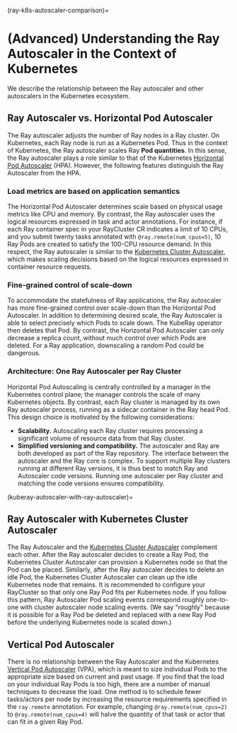 (ray-k8s-autoscaler-comparison)=
# (Advanced) Understanding the Ray Autoscaler in the Context of Kubernetes
We describe the relationship between the Ray autoscaler and other autoscalers in the Kubernetes
ecosystem.

## Ray Autoscaler vs. Horizontal Pod Autoscaler
The Ray autoscaler adjusts the number of Ray nodes in a Ray cluster.
On Kubernetes, each Ray node is run as a Kubernetes Pod. Thus in the context of Kubernetes,
the Ray autoscaler scales Ray **Pod quantities**. In this sense, the Ray autoscaler
plays a role similar to that of the Kubernetes
[Horizontal Pod Autoscaler](https://kubernetes.io/docs/tasks/run-application/horizontal-Pod-autoscale/) (HPA).
However, the following features distinguish the Ray Autoscaler from the HPA.

### Load metrics are based on application semantics
The Horizontal Pod Autoscaler determines scale based on physical usage metrics like CPU
and memory. By contrast, the Ray autoscaler uses the logical resources expressed in
task and actor annotations. For instance, if each Ray container spec in your RayCluster CR indicates
a limit of 10 CPUs, and you submit twenty tasks annotated with `@ray.remote(num_cpus=5)`,
10 Ray Pods are created to satisfy the 100-CPU resource demand.
In this respect, the Ray autoscaler is similar to the
[Kubernetes Cluster Autoscaler](https://github.com/kubernetes/autoscaler/tree/master/cluster-autoscaler),
which makes scaling decisions based on the logical resources expressed in container
resource requests.

### Fine-grained control of scale-down
To accommodate the statefulness of Ray applications, the Ray autoscaler has more
fine-grained control over scale-down than the Horizontal Pod Autoscaler. In addition to
determining desired scale, the Ray Autoscaler is able to select precisely which Pods
to scale down. The KubeRay operator then deletes that Pod.
By contrast, the Horizontal Pod Autoscaler can only decrease a replica count, without much
control over which Pods are deleted. For a Ray application, downscaling a random
Pod could be dangerous.

### Architecture: One Ray Autoscaler per Ray Cluster
Horizontal Pod Autoscaling is centrally controlled by a manager in the Kubernetes control plane;
the manager controls the scale of many Kubernetes objects.
By contrast, each Ray cluster is managed by its own Ray autoscaler process,
running as a sidecar container in the Ray head Pod. This design choice is motivated
by the following considerations:

- **Scalability.** Autoscaling each Ray cluster requires processing a significant volume of resource
  data from that Ray cluster.
- **Simplified versioning and compatibility.** The autoscaler and Ray are both developed
  as part of the Ray repository. The interface between the autoscaler and the Ray core is complex.
  To support multiple Ray clusters running at different Ray versions, it is thus best to match
  Ray and Autoscaler code versions. Running one autoscaler per Ray cluster and matching the code versions
  ensures compatibility.

(kuberay-autoscaler-with-ray-autoscaler)=
## Ray Autoscaler with Kubernetes Cluster Autoscaler
The Ray Autoscaler and the
[Kubernetes Cluster Autoscaler](https://github.com/kubernetes/autoscaler/tree/master/cluster-autoscaler)
complement each other.
After the Ray autoscaler decides to create a Ray Pod, the Kubernetes Cluster Autoscaler
can provision a Kubernetes node so that the Pod can be placed.
Similarly, after the Ray autoscaler decides to delete an idle Pod, the Kubernetes
Cluster Autoscaler can clean up the idle Kubernetes node that remains.
It is recommended to configure your RayCluster so that only one Ray Pod fits per Kubernetes node.
If you follow this pattern, Ray Autoscaler Pod scaling events correspond roughly one-to-one with cluster autoscaler
node scaling events. (We say "roughly" because it is possible for a Ray Pod be deleted and replaced
with a new Ray Pod before the underlying Kubernetes node is scaled down.)


## Vertical Pod Autoscaler
There is no relationship between the Ray Autoscaler and the Kubernetes
[Vertical Pod Autoscaler](https://github.com/kubernetes/autoscaler/tree/master/vertical-pod-autoscaler) (VPA),
which is meant to size individual Pods to the appropriate size based on current and past usage.
If you find that the load on your individual Ray Pods is too high, there are a number
of manual techniques to decrease the load.
One method is to schedule fewer tasks/actors per node by increasing the resource
requirements specified in the `ray.remote` annotation.
For example, changing `@ray.remote(num_cpus=2)` to `@ray.remote(num_cpus=4)`
will halve the quantity of that task or actor that can fit in a given Ray Pod.
